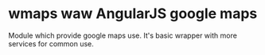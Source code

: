 # wmaps waw AngularJS google maps
Module which provide google maps use. It's basic wrapper with more services for common use.
